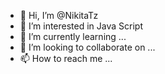 - 👋 Hi, I’m @NikitaTz
- 👀 I’m interested in Java Script
- 🌱 I’m currently learning ...
- 💞️ I’m looking to collaborate on ...
- 📫 How to reach me ...

<!---
NikitaTz/NikitaTz is a ✨ special ✨ repository because its `README.md` (this file) appears on your GitHub profile.
You can click the Preview link to take a look at your changes.
--->

